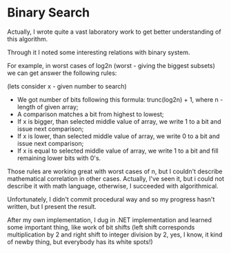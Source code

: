 # Binary Search

Actually, I wrote quite a vast laboratory 
work to get better understanding of this 
algorithm.

Through it I noted some interesting relations
with binary system. 

For example, in worst cases of log2n 
(worst - giving the biggest subsets)
we can get answer the following rules:

(lets consider x - given number to search)

- We got number of bits following this formula: trunc(log2n) + 1, where n - length of given array;
- A comparison matches a bit from highest to lowest; 
- If x is bigger, than selected middle value of array, we write 1 to a bit and issue next comparison;
- If x is lower, than selected middle value of array, we write 0 to a bit and issue next comparison;
- If x is equal to selected middle value of array, we write 1 to a bit and fill remaining lower bits with 0's. 

Those rules are working great with worst cases of n, but I couldn't describe mathematical correlation in other cases. Actually, I've seen it, but i could not describe it with math language, otherwise, I succeeded with algorithmical.

Unfortunately, I didn't commit procedural way and so my progress hasn't written, but I present the result. 

After my own implementation, I dug in .NET implementation and learned some important thing, like work of bit shifts (left shift corresponds multiplication by 2 and right shift to integer division by 2, yes, I know, it kind of newby thing, but everybody has its white spots!)
